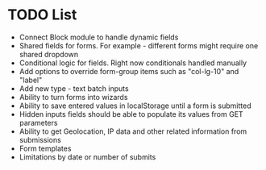 
TODO List
=========

 * Connect Block module to handle dynamic fields
 * Shared fields for forms. For example - different forms might require one shared dropdown
 * Conditional logic for fields. Right now conditionals handled manually
 * Add options to override form-group items such as "col-lg-10" and "label"
 * Add new type - text batch inputs
 * Ability to turn forms into wizards
 * Ability to save entered values in localStorage until a form is submitted
 * Hidden inputs fields should be able to populate its values from GET parameters
 * Ability to get Geolocation, IP data and other related information from submissions
 * Form templates
 * Limitations by date or number of submits